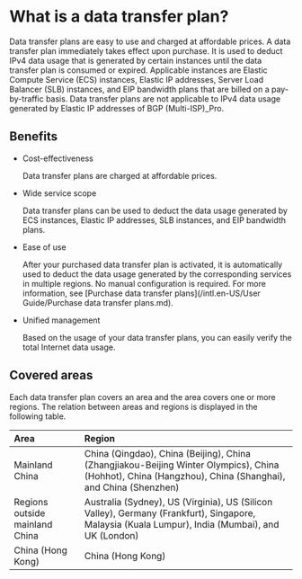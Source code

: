 # What is a data transfer plan?

Data transfer plans are easy to use and charged at affordable prices. A data transfer plan immediately takes effect upon purchase. It is used to deduct IPv4 data usage that is generated by certain instances until the data transfer plan is consumed or expired. Applicable instances are Elastic Compute Service \(ECS\) instances, Elastic IP addresses, Server Load Balancer \(SLB\) instances, and EIP bandwidth plans that are billed on a pay-by-traffic basis. Data transfer plans are not applicable to IPv4 data usage generated by Elastic IP addresses of BGP \(Multi-ISP\)\_Pro.

## Benefits

-   Cost-effectiveness

    Data transfer plans are charged at affordable prices.

-   Wide service scope

    Data transfer plans can be used to deduct the data usage generated by ECS instances, Elastic IP addresses, SLB instances, and EIP bandwidth plans.

-   Ease of use

    After your purchased data transfer plan is activated, it is automatically used to deduct the data usage generated by the corresponding services in multiple regions. No manual configuration is required. For more information, see [Purchase data transfer plans](/intl.en-US/User Guide/Purchase data transfer plans.md).

-   Unified management

    Based on the usage of your data transfer plans, you can easily verify the total Internet data usage.


## Covered areas

Each data transfer plan covers an area and the area covers one or more regions. The relation between areas and regions is displayed in the following table.

|Area|Region|
|:---|:-----|
|Mainland China|China \(Qingdao\), China \(Beijing\), China \(Zhangjiakou-Beijing Winter Olympics\), China \(Hohhot\), China \(Hangzhou\), China \(Shanghai\), and China \(Shenzhen\)|
|Regions outside mainland China|Australia \(Sydney\), US \(Virginia\), US \(Silicon Valley\), Germany \(Frankfurt\), Singapore, Malaysia \(Kuala Lumpur\), India \(Mumbai\), and UK \(London\)|
|China \(Hong Kong\)|China \(Hong Kong\)|

